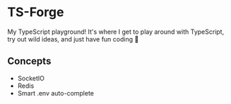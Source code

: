 # TS-Forge
My TypeScript playground! It's where I get to play around with TypeScript, try out wild ideas, and just have fun coding  🚀

## Concepts
- SocketIO
- Redis
- Smart .env auto-complete 
